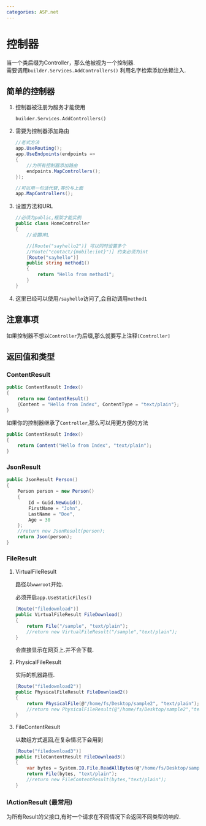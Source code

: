 ```yaml
---
categories: ASP.net
---
```


# 控制器

当一个类后缀为Controller，那么他被视为一个控制器.  
需要调用`builder.Services.AddControllers()` 利用名字检索添加依赖注入.

## 简单的控制器

1. 控制器被注册为服务才能使用

    `builder.Services.AddControllers()`

3. 需要为控制器添加路由
    ```C#
    //老式方法
    app.UseRouting();
    app.UseEndpoints(endpoints =>
    {
        //为所有控制器添加路由
        endpoints.MapControllers();
    });

    //可以用一句话代替,等价与上面
    app.MapControllers();

    ```

4. 设置方法和URL
    ```C#
    //必须为public,框架才能实例
    public class HomeController
    {
        //设置URL

        //[Route("sayhello2")] 可以同时设置多个
        //Route("contact/{mobile:int}")] 约束必须为int
        [Route("sayhello")]
        public string method1()
        {
            return "Hello from method1";
        }
    }
    ```
5. 这里已经可以使用`/sayhello`访问了,会自动调用`method1`

## 注意事项

如果控制器不想以`Controller`为后缀,那么就要写上注释`[Controller]`

## 返回值和类型

### ContentResult

```C#
public ContentResult Index()
{
    return new ContentResult()
    {Content = "Hello from Index", ContentType = "text/plain"};
}
```

如果你的控制器继承了`Controller`,那么可以用更方便的方法

```C#
public ContentResult Index()
{
    return Content("Hello from Index", "text/plain");
}
```

### JsonResult

```C#
public JsonResult Person()
{
    Person person = new Person()
    {
        Id = Guid.NewGuid(),
        FirstName = "John",
        LastName = "Doe",
        Age = 30
    };
    //return new JsonResult(person);
    return Json(person);
}
```

### FileResult

1.  VirtualFileResult

    路径以`wwwroot`开始.

    必须开启`app.UseStaticFiles()`

    ```C#
    [Route("filedownload")]
    public VirtualFileResult FileDownload()
    {
        return File("/sample", "text/plain");
        //return new VirtualFileResult("/sample","text/plain");
    }
    ```
    会直接显示在网页上.并不会下载.

1.  PhysicalFileResult

    实际的机器路径.

    ```C#
    [Route("filedownload2")]
    public PhysicalFileResult FileDownload2()
    {
        return PhysicalFile(@"/home/fs/Desktop/sample2", "text/plain");
        //return new PhysicalFileResult(@"/home/fs/Desktop/sample2","text/plain");
    }
    ```

1.  FileContentResult
    
    以数组方式返回,在复杂情况下会用到

    ```C#
    [Route("filedownload3")]
    public FileContentResult FileDownload3()
    {
        var bytes = System.IO.File.ReadAllBytes(@"/home/fs/Desktop/sample2");
        return File(bytes, "text/plain");
        //return new FileContentResult(bytes,"text/plain");
    }
    ```
### IActionResult (最常用)

为所有Result的父接口,有时一个请求在不同情况下会返回不同类型的响应.

